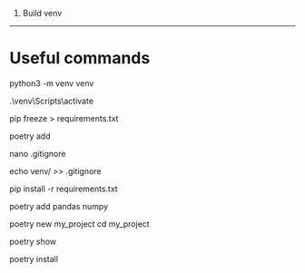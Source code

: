1) Build venv

---- 

# Useful commands
python3 -m venv venv

.\venv\Scripts\activate

pip freeze > requirements.txt

poetry add <package-name>

nano .gitignore

echo venv/ >> .gitignore

pip install -r requirements.txt

poetry add pandas numpy

poetry new my_project
cd my_project

poetry show

poetry install
